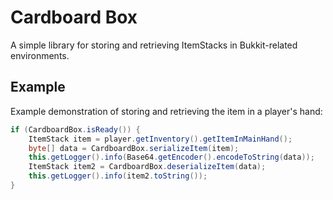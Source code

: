 Cardboard Box
=============

A simple library for storing and retrieving ItemStacks in Bukkit-related environments.

Example
-------

Example demonstration of storing and retrieving the item in a player's hand:
```java
if (CardboardBox.isReady()) {
    ItemStack item = player.getInventory().getItemInMainHand();
    byte[] data = CardboardBox.serializeItem(item);
    this.getLogger().info(Base64.getEncoder().encodeToString(data));
    ItemStack item2 = CardboardBox.deserializeItem(data);
    this.getLogger().info(item2.toString());
}
```